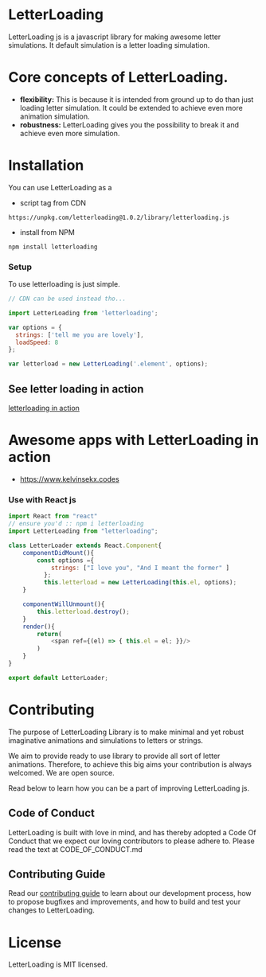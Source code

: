 # LetterLoading

LetterLoading js is a javascript library for making awesome letter simulations. It default simulation is a letter loading simulation.

# Core concepts of LetterLoading.

- **flexibility:**
This is because it is intended from ground up to do than just loading letter simulation. It could be extended to achieve even more animation simulation.
- **robustness:**
LetterLoading gives you the possibility to break it and achieve even more simulation.

# Installation

You can use LetterLoading as a 
- script tag from CDN
```
https://unpkg.com/letterloading@1.0.2/library/letterloading.js
```

- install from NPM

```
npm install letterloading
```

### Setup

To use letterloading is just simple.

```javascript
// CDN can be used instead tho...

import LetterLoading from 'letterloading';

var options = {
  strings: ['tell me you are lovely'],
  loadSpeed: 8
};

var letterload = new LetterLoading('.element', options);
```

## See letter loading in action
[letterloading in action](https://kelvinsekx.github.io/letterloading/)

# Awesome apps with LetterLoading in action

- https://www.kelvinsekx.codes

### Use with React js

```javascript
import React from "react"
// ensure you'd :: npm i letterloading
import LetterLoading from "letterloading";

class LetterLoader extends React.Component{
    componentDidMount(){
        const options ={
            strings: ["I love you", "And I meant the former" ]
          };
          this.letterload = new LetterLoading(this.el, options);
    }

    componentWillUnmount(){
        this.letterload.destroy();
    }
    render(){
        return(
            <span ref={(el) => { this.el = el; }}/>
        )
    }
}

export default LetterLoader;
```


# Contributing

The purpose of LetterLoading Library is to make minimal and yet robust imaginative animations and simulations to letters or strings. 

We aim to provide ready to use library to provide all sort of letter animations. Therefore, to achieve this big aims your contribution is always welcomed. We are open source.

Read below to learn how you can be a part of improving LetterLoading js.

## Code of Conduct

LetterLoading is built with love in mind, and has thereby adopted a Code Of Conduct that we expect our loving contributors to please adhere to. Please read the text at CODE_OF_CONDUCT.md

## Contributing Guide

Read our [contributing guide](/.github/CONTRIBUTING.md) to learn about our development process, how to propose bugfixes and improvements, and how to build and test your changes to LetterLoading.

# License

LetterLoading is MIT licensed.
